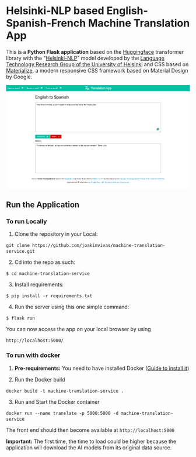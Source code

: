 # Helsinki-NLP based English-Spanish-French Machine Translation App

This is a **Python Flask application** based on the [Huggingface](https://huggingface.co) transformer library with the "[Helsinki-NLP](https://huggingface.co/Helsinki-NLP)" model developed by the [Language Technology Research Group of the University of Helsinki](https://blogs.helsinki.fi/language-technology/) and CSS based on [Materialize](https://materializecss.com/), a modern responsive CSS framework based on Material Design by Google.

![Homescreen](/static/images/homescreen.png)

## Run the Application
### To run Locally

1. Clone the repository in your Local:
```
git clone https://github.com/joakimvivas/machine-translation-service.git
```

2. Cd into the repo as such:
```
$ cd machine-translation-service
```

3. Install requirements:
```
$ pip install -r requirements.txt
```

4. Run the server using this one simple command:
```
$ flask run
```
You can now access the app on your local browser by using
```
http://localhost:5000/
```

### To run with docker

1. **Pre-requirements:** You need to have installed Docker ([Guide to install it](https://docs.docker.com/engine/install/))

2. Run the Docker build
```
docker build -t machine-translation-service .
```

3. Run and Start the Docker container
```
docker run --name translate -p 5000:5000 -d machine-translation-service
```

The front end should then become available at ```http://localhost:5000```

**Important:** The first time, the time to load could be higher because the application will download the AI models from its original data source.